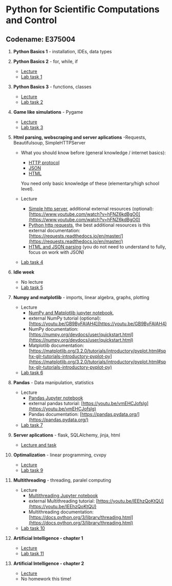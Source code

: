 # Python for Scientific Computations and Control 
## Codename: E375004

1. **Python Basics 1** - installation, IDEs, data types

2. **Python Basics 2** - for, while, if

   - [Lecture](courses/Basics-program_flow_and_functions.ipynb)
   - [Lab task 1](tasks/EN_Ceasar_cipher_encryption.ipynb)

1. **Python Basics 3** - functions, classes

   - [Lecture](courses/Basics-functions_and_classes.ipynb)
   - [Lab task 2](tasks/EN_game_simulation-rock_scissors_paper.ipynb)

1. **Game like simulations** - Pygame

   - [Lecture](courses/pygame_bouncy_balls.py)
   - [Lab task 3](tasks/EN_poker_test.ipynb)

1. **Html parsing, webscraping and server aplications** -Requests, Beautifulsoup, SimpleHTTPServer

   - What you should know before (general knowledge / internet basics):
        - [HTTP protocol](https://en.wikipedia.org/wiki/Hypertext_Transfer_Protocol)         
        - [JSON](https://en.wikipedia.org/wiki/JSON)
        - [HTML](https://en.wikipedia.org/wiki/HTML)
   
     You need only basic knowledge of these (elementary/high school level).

   - Lecture
        - [Simple http server](courses/http-simple_server.py),
          additional external resources (optional):
          [https://www.youtube.com/watch?v=hFNZ6kdBgO0](https://www.youtube.com/watch?v=hFNZ6kdBgO0)
        - [Python http requests](courses/http-requests.ipynb),
          the best additional resources is this external documentation:
          [https://requests.readthedocs.io/en/master/](https://requests.readthedocs.io/en/master/)
        - [HTML and JSON parsing](courses/parsing-html_json.ipynb) (you do not need to understand to fully, focus on work with JSON)
   
   - [Lab task 4](tasks/EN_ISS_location_logger.ipynb)
   
1. **Idle week**

   - No lecture
   - [Lab task 5](tasks/EN_trading_apis.ipynb)

1. **Numpy and matplotlib** - imports, linear algebra, graphs, plotting

   - Lecture
        - [NumPy and Matplotlib jupyter notebook](courses/Numpy_matplotlib.ipynb),
        - external NumPy tutorial (optional):
          [https://youtu.be/GB9ByFAIAH4](https://youtu.be/GB9ByFAIAH4)
        - NumPy documentation:
          [https://numpy.org/devdocs/user/quickstart.html](https://numpy.org/devdocs/user/quickstart.html)
        - Matplotlib documentation:
          [https://matplotlib.org/3.2.0/tutorials/introductory/pyplot.html#sphx-glr-tutorials-introductory-pyplot-py](https://matplotlib.org/3.2.0/tutorials/introductory/pyplot.html#sphx-glr-tutorials-introductory-pyplot-py)
    - [Lab task 6](tasks/EN_numpy_convolution_filter.ipynb)
    
1. **Pandas** - Data manipulation, statistics
   - Lecture
        - [Pandas Jupyter notebook](courses/pandas.ipynb)
        - external pandas tutorial:
          [https://youtu.be/vmEHCJofslg](https://youtu.be/vmEHCJofslg)
        - Pandas documentation:
          [https://pandas.pydata.org/](https://pandas.pydata.org/)
   - [Lab task 7](tasks/EN_pandas_covid.ipynb)

1. **Server aplications** - flask, SQLAlchemy, jinja, html
   - [Lecture and task](courses/E375004/flask/flask.md)

1. **Optimalization** - linear programming, cvxpy
   - [Lecture](courses/E375004/cvxpy/cvxpy.md)
   - [Lab task 9](tasks/EN_cvxpy_factory.ipynb)

1. **Multithreading** - threading, paralel computing
   - Lecture
        - [Multithreading Jupyter notebook](courses/Multithreading.ipynb)
        - external Multithreading tutorial:
          [https://youtu.be/IEEhzQoKtQU](https://youtu.be/IEEhzQoKtQU)
        - Multithreading documentation:
          [https://docs.python.org/3/library/threading.html](https://docs.python.org/3/library/threading.html)
   - [Lab task 10](tasks/EN_threading.ipynb)

1. **Artificial Intelligence - chapter 1**
   - [Lecture](courses/E375004/ai_chapter1/ai_chapter1.md)
   - [Lab task 11](tasks/EN_ai1.ipynb)

1. **Artificial Intelligence - chapter 2**
   - [Lecture](courses/E375004/ai_chapter2/ai_chapter2.md)
   - No homework this time!

